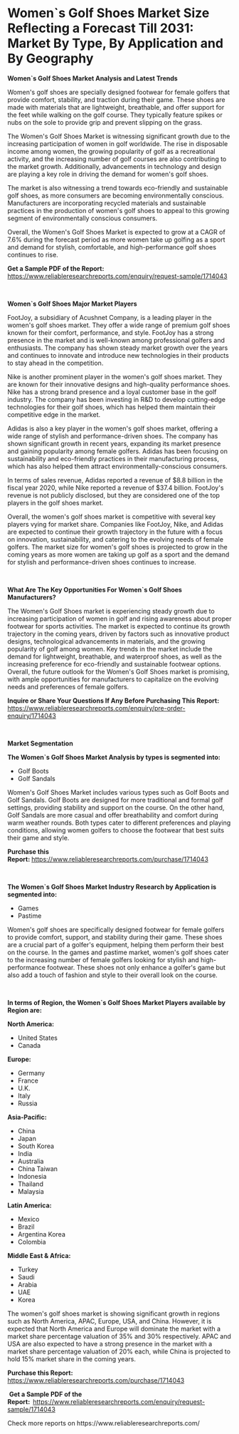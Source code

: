 <p><h1>Women`s Golf Shoes Market Size Reflecting a Forecast Till 2031: Market By Type, By Application and By Geography</h1></p><p><strong>Women`s Golf Shoes Market Analysis and Latest Trends</strong></p>
<p><p>Women's golf shoes are specially designed footwear for female golfers that provide comfort, stability, and traction during their game. These shoes are made with materials that are lightweight, breathable, and offer support for the feet while walking on the golf course. They typically feature spikes or nubs on the sole to provide grip and prevent slipping on the grass.</p><p>The Women's Golf Shoes Market is witnessing significant growth due to the increasing participation of women in golf worldwide. The rise in disposable income among women, the growing popularity of golf as a recreational activity, and the increasing number of golf courses are also contributing to the market growth. Additionally, advancements in technology and design are playing a key role in driving the demand for women's golf shoes.</p><p>The market is also witnessing a trend towards eco-friendly and sustainable golf shoes, as more consumers are becoming environmentally conscious. Manufacturers are incorporating recycled materials and sustainable practices in the production of women's golf shoes to appeal to this growing segment of environmentally conscious consumers.</p><p>Overall, the Women's Golf Shoes Market is expected to grow at a CAGR of 7.6% during the forecast period as more women take up golfing as a sport and demand for stylish, comfortable, and high-performance golf shoes continues to rise.</p></p>
<p><strong>Get a Sample PDF of the Report:&nbsp;</strong> <a href="https://www.reliableresearchreports.com/enquiry/request-sample/1714043">https://www.reliableresearchreports.com/enquiry/request-sample/1714043</a></p>
<p>&nbsp;</p>
<p><strong>Women`s Golf Shoes Major Market Players</strong></p>
<p><p>FootJoy, a subsidiary of Acushnet Company, is a leading player in the women's golf shoes market. They offer a wide range of premium golf shoes known for their comfort, performance, and style. FootJoy has a strong presence in the market and is well-known among professional golfers and enthusiasts. The company has shown steady market growth over the years and continues to innovate and introduce new technologies in their products to stay ahead in the competition.</p><p>Nike is another prominent player in the women's golf shoes market. They are known for their innovative designs and high-quality performance shoes. Nike has a strong brand presence and a loyal customer base in the golf industry. The company has been investing in R&D to develop cutting-edge technologies for their golf shoes, which has helped them maintain their competitive edge in the market.</p><p>Adidas is also a key player in the women's golf shoes market, offering a wide range of stylish and performance-driven shoes. The company has shown significant growth in recent years, expanding its market presence and gaining popularity among female golfers. Adidas has been focusing on sustainability and eco-friendly practices in their manufacturing process, which has also helped them attract environmentally-conscious consumers.</p><p>In terms of sales revenue, Adidas reported a revenue of $8.8 billion in the fiscal year 2020, while Nike reported a revenue of $37.4 billion. FootJoy's revenue is not publicly disclosed, but they are considered one of the top players in the golf shoes market.</p><p>Overall, the women's golf shoes market is competitive with several key players vying for market share. Companies like FootJoy, Nike, and Adidas are expected to continue their growth trajectory in the future with a focus on innovation, sustainability, and catering to the evolving needs of female golfers. The market size for women's golf shoes is projected to grow in the coming years as more women are taking up golf as a sport and the demand for stylish and performance-driven shoes continues to increase.</p></p>
<p>&nbsp;</p>
<p><strong>What Are The Key Opportunities For Women`s Golf Shoes Manufacturers?</strong></p>
<p><p>The Women's Golf Shoes market is experiencing steady growth due to increasing participation of women in golf and rising awareness about proper footwear for sports activities. The market is expected to continue its growth trajectory in the coming years, driven by factors such as innovative product designs, technological advancements in materials, and the growing popularity of golf among women. Key trends in the market include the demand for lightweight, breathable, and waterproof shoes, as well as the increasing preference for eco-friendly and sustainable footwear options. Overall, the future outlook for the Women's Golf Shoes market is promising, with ample opportunities for manufacturers to capitalize on the evolving needs and preferences of female golfers.</p></p>
<p><strong>Inquire or Share Your Questions If Any Before Purchasing This Report:</strong> <a href="https://www.reliableresearchreports.com/enquiry/pre-order-enquiry/1714043">https://www.reliableresearchreports.com/enquiry/pre-order-enquiry/1714043</a></p>
<p>&nbsp;</p>
<p><strong>Market Segmentation</strong></p>
<p><strong>The Women`s Golf Shoes Market Analysis by types is segmented into:</strong></p>
<p><ul><li>Golf Boots</li><li>Golf Sandals</li></ul></p>
<p><p>Women's Golf Shoes Market includes various types such as Golf Boots and Golf Sandals. Golf Boots are designed for more traditional and formal golf settings, providing stability and support on the course. On the other hand, Golf Sandals are more casual and offer breathability and comfort during warm weather rounds. Both types cater to different preferences and playing conditions, allowing women golfers to choose the footwear that best suits their game and style.</p></p>
<p><strong>Purchase this Report:&nbsp;</strong><a href="https://www.reliableresearchreports.com/purchase/1714043">https://www.reliableresearchreports.com/purchase/1714043</a></p>
<p>&nbsp;</p>
<p><strong>The Women`s Golf Shoes Market Industry Research by Application is segmented into:</strong></p>
<p><ul><li>Games</li><li>Pastime</li></ul></p>
<p><p>Women's golf shoes are specifically designed footwear for female golfers to provide comfort, support, and stability during their game. These shoes are a crucial part of a golfer's equipment, helping them perform their best on the course. In the games and pastime market, women's golf shoes cater to the increasing number of female golfers looking for stylish and high-performance footwear. These shoes not only enhance a golfer's game but also add a touch of fashion and style to their overall look on the course.</p></p>
<p>&nbsp;</p>
<p><strong>In terms of Region, the Women`s Golf Shoes Market Players available by Region are:</strong></p>
<p>
    <p> <strong> North America: </strong>
        <ul>
            <li>United States</li>
            <li>Canada</li>
        </ul>
        </p> 
    <p> <strong> Europe: </strong>
        <ul>
            <li>Germany</li>
            <li>France</li>
            <li>U.K.</li>
            <li>Italy</li>
            <li>Russia</li>
        </ul>
        </p> 
    <p> <strong> Asia-Pacific: </strong>
        <ul>
            <li>China</li>
            <li>Japan</li>
            <li>South Korea</li>
            <li>India</li>
            <li>Australia</li>
            <li>China Taiwan</li>
            <li>Indonesia</li>
            <li>Thailand</li>
            <li>Malaysia</li>
        </ul>
        </p> 
    <p> <strong> Latin America: </strong>
        <ul>
            <li>Mexico</li>
            <li>Brazil</li>
            <li>Argentina Korea</li>
            <li>Colombia</li>
        </ul>
        </p> 
    <p> <strong> Middle East & Africa: </strong>
        <ul>
            <li>Turkey</li>
            <li>Saudi</li>
            <li>Arabia</li>
            <li>UAE</li>
            <li>Korea</li>
        </ul>
    </p>
    </p>
<p><p>The women's golf shoes market is showing significant growth in regions such as North America, APAC, Europe, USA, and China. However, it is expected that North America and Europe will dominate the market with a market share percentage valuation of 35% and 30% respectively. APAC and USA are also expected to have a strong presence in the market with a market share percentage valuation of 20% each, while China is projected to hold 15% market share in the coming years.</p></p>
<p><strong>Purchase this Report: </strong><a href="https://www.reliableresearchreports.com/purchase/1714043">https://www.reliableresearchreports.com/purchase/1714043</a></p>
<p>&nbsp;<strong>Get a Sample PDF of the Report:&nbsp;&nbsp;</strong><a href="https://www.reliableresearchreports.com/enquiry/request-sample/1714043">https://www.reliableresearchreports.com/enquiry/request-sample/1714043</a></p>
<p><strong></strong></p>
<p>Check more reports on https://www.reliableresearchreports.com/</p>
